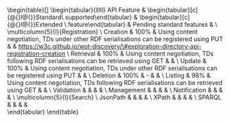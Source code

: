 

\begin{table}[]
\begin{tabular}{lllll}
API Feature  & \begin{tabular}[c]{@{}l@{}}Standard\\ supported\end{tabular} & \begin{tabular}[c]{@{}l@{}}Extended \\ feature\end{tabular}                               & Pending standard features &                                                                                       \\
\multicolumn{5}{l}{Registration}                                                                                                                                                                                                                                                            \\
Creation     & 100\%                                                        & Using content negotiation, TDs under other RDF serialisations can be registered using PUT &                           & https://w3c.github.io/wot-discovery/\#exploration-directory-api-registration-creation \\
Retrieval    & 100\%                                                        & Using content negotiation, TDs following RDF serialisations can be retrieved using GET    &                           &                                                                                       \\
Update       & 100\%                                                        & Using content negotiation, TDs under other RDF serialisations can be registered using PUT &                           &                                                                                       \\
Deletion     & 100\%                                                        & -                                                                                         &                           &                                                                                       \\
Listing      & 98\%                                                         & Using content negotiation, TDs following RDF serialisations can be retrieved using GET    &                           &                                                                                       \\
Validation   &                                                              &                                                                                           &                           &                                                                                       \\
Management   &                                                              &                                                                                           &                           &                                                                                       \\
Notification &                                                              &                                                                                           &                           &                                                                                       \\
\multicolumn{5}{l}{Search}                                                                                                                                                                                                                                                                  \\
JsonPath     &                                                              &                                                                                           &                           &                                                                                       \\
XPath        &                                                              &                                                                                           &                           &                                                                                       \\
SPARQL       &                                                              &                                                                                           &                           &                                                                                      
\end{tabular}
\end{table}